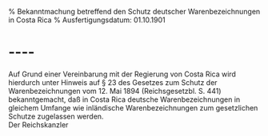 % Bekanntmachung betreffend den Schutz deutscher Warenbezeichnungen in Costa Rica
% Ausfertigungsdatum: 01.10.1901
 
# ----

Auf Grund einer Vereinbarung mit der Regierung von Costa Rica wird hierdurch unter Hinweis auf § 23 des Gesetzes zum Schutz der Warenbezeichnungen vom 12. Mai 1894 (Reichsgesetzbl. S. 441) bekanntgemacht, daß in Costa Rica deutsche Warenbezeichnungen in gleichem Umfange wie inländische Warenbezeichnungen zum gesetzlichen Schutze zugelassen werden.   
Der Reichskanzler
